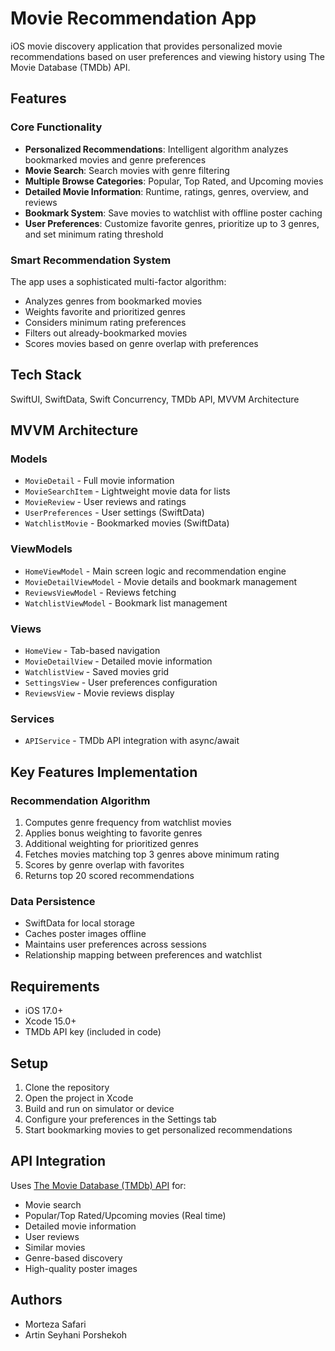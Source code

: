 # Movie Recommendation App

iOS movie discovery application that provides personalized movie recommendations based on user preferences and viewing history using The Movie Database (TMDb) API.

## Features

### Core Functionality
- **Personalized Recommendations**: Intelligent algorithm analyzes bookmarked movies and genre preferences
- **Movie Search**: Search movies with genre filtering
- **Multiple Browse Categories**: Popular, Top Rated, and Upcoming movies
- **Detailed Movie Information**: Runtime, ratings, genres, overview, and reviews
- **Bookmark System**: Save movies to watchlist with offline poster caching
- **User Preferences**: Customize favorite genres, prioritize up to 3 genres, and set minimum rating threshold

### Smart Recommendation System
The app uses a sophisticated multi-factor algorithm:
- Analyzes genres from bookmarked movies
- Weights favorite and prioritized genres
- Considers minimum rating preferences
- Filters out already-bookmarked movies
- Scores movies based on genre overlap with preferences

## Tech Stack
SwiftUI, SwiftData, Swift Concurrency, TMDb API, MVVM Architecture

## MVVM Architecture

### Models
- `MovieDetail` - Full movie information
- `MovieSearchItem` - Lightweight movie data for lists
- `MovieReview` - User reviews and ratings
- `UserPreferences` - User settings (SwiftData)
- `WatchlistMovie` - Bookmarked movies (SwiftData)

### ViewModels
- `HomeViewModel` - Main screen logic and recommendation engine
- `MovieDetailViewModel` - Movie details and bookmark management
- `ReviewsViewModel` - Reviews fetching
- `WatchlistViewModel` - Bookmark list management

### Views
- `HomeView` - Tab-based navigation
- `MovieDetailView` - Detailed movie information
- `WatchlistView` - Saved movies grid
- `SettingsView` - User preferences configuration
- `ReviewsView` - Movie reviews display

### Services
- `APIService` - TMDb API integration with async/await

## Key Features Implementation

### Recommendation Algorithm
1. Computes genre frequency from watchlist movies
2. Applies bonus weighting to favorite genres
3. Additional weighting for prioritized genres
4. Fetches movies matching top 3 genres above minimum rating
5. Scores by genre overlap with favorites
6. Returns top 20 scored recommendations

### Data Persistence
- SwiftData for local storage
- Caches poster images offline
- Maintains user preferences across sessions
- Relationship mapping between preferences and watchlist

## Requirements

- iOS 17.0+
- Xcode 15.0+
- TMDb API key (included in code)

## Setup

1. Clone the repository
2. Open the project in Xcode
3. Build and run on simulator or device
4. Configure your preferences in the Settings tab
5. Start bookmarking movies to get personalized recommendations

## API Integration

Uses [The Movie Database (TMDb) API](https://www.themoviedb.org/documentation/api) for:
- Movie search
- Popular/Top Rated/Upcoming movies (Real time)
- Detailed movie information
- User reviews
- Similar movies
- Genre-based discovery
- High-quality poster images

## Authors
- Morteza Safari
- Artin Seyhani Porshekoh
